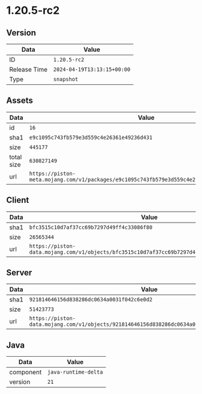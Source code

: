 # 1.20.5-rc2

## Version

|**Data**        | **Value**                 |
|----------------|-------------------------|
| ID   | ```1.20.5-rc2```   |
| Release Time   | ```2024-04-19T13:13:15+00:00```   |
| Type   | ```snapshot```   |

## Assets

|**Data**        | **Value**                 |
|----------------|-------------------------|
| id   | ```16```   |
| sha1   | ```e9c1095c743fb579e3d559c4e26361e49236d431```   |
| size   | ```445177```   |
| total size  | ```630827149```  |
| url       | ```https://piston-meta.mojang.com/v1/packages/e9c1095c743fb579e3d559c4e26361e49236d431/16.json``` |

## Client

|**Data**        | **Value**                 |
|----------------|-------------------------|
| sha1   | ```bfc3515c10d7af37cc69b7297d49ff4c33086f80```   |
| size   | ```26565344```   |
| url       | ```https://piston-data.mojang.com/v1/objects/bfc3515c10d7af37cc69b7297d49ff4c33086f80/client.jar``` |

## Server

|**Data**        | **Value**                 |
|----------------|-------------------------|
| sha1   | ```921814646156d838286dc0634a0031f042c6e0d2```   |
| size   | ```51423773```   |
| url       | ```https://piston-data.mojang.com/v1/objects/921814646156d838286dc0634a0031f042c6e0d2/server.jar``` |

## Java

|**Data**        | **Value**                 |
|----------------|-------------------------|
| component   | ```java-runtime-delta```   |
| version   | ```21```   |